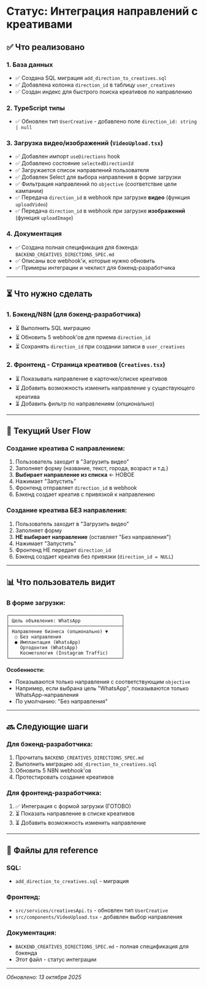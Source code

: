 # Статус: Интеграция направлений с креативами

## ✅ Что реализовано

### 1. **База данных**
- ✅ Создана SQL миграция `add_direction_to_creatives.sql`
- ✅ Добавлена колонка `direction_id` в таблицу `user_creatives`
- ✅ Создан индекс для быстрого поиска креативов по направлению

### 2. **TypeScript типы**
- ✅ Обновлен тип `UserCreative` - добавлено поле `direction_id: string | null`

### 3. **Загрузка видео/изображений** (`VideoUpload.tsx`)
- ✅ Добавлен импорт `useDirections` hook
- ✅ Добавлено состояние `selectedDirectionId`
- ✅ Загружается список направлений пользователя
- ✅ Добавлен Select для выбора направления в форме загрузки
- ✅ Фильтрация направлений по `objective` (соответствие цели кампании)
- ✅ Передача `direction_id` в webhook при загрузке **видео** (функция `uploadVideo`)
- ✅ Передача `direction_id` в webhook при загрузке **изображений** (функция `uploadImage`)

### 4. **Документация**
- ✅ Создана полная спецификация для бэкенда: `BACKEND_CREATIVES_DIRECTIONS_SPEC.md`
- ✅ Описаны все webhook'и, которые нужно обновить
- ✅ Примеры интеграции и чеклист для бэкенд-разработчика

---

## ⏳ Что нужно сделать

### 1. **Бэкенд/N8N** (для бэкенд-разработчика)
- ⏳ Выполнить SQL миграцию
- ⏳ Обновить 5 webhook'ов для приема `direction_id`
- ⏳ Сохранять `direction_id` при создании записи в `user_creatives`

### 2. **Фронтенд - Страница креативов** (`Creatives.tsx`)
- ⏳ Показывать направление в карточке/списке креативов
- ⏳ Добавить возможность изменить направление у существующего креатива
- ⏳ Добавить фильтр по направлениям (опционально)

---

## 🎯 Текущий User Flow

### Создание креатива С направлением:
1. Пользователь заходит в "Загрузить видео"
2. Заполняет форму (название, текст, города, возраст и т.д.)
3. **Выбирает направление из списка** ← НОВОЕ
4. Нажимает "Запустить"
5. Фронтенд отправляет `direction_id` в webhook
6. Бэкенд создает креатив с привязкой к направлению

### Создание креатива БЕЗ направления:
1. Пользователь заходит в "Загрузить видео"
2. Заполняет форму
3. **НЕ выбирает направление** (оставляет "Без направления")
4. Нажимает "Запустить"
5. Фронтенд НЕ передает `direction_id`
6. Бэкенд создает креатив без привязки (`direction_id = NULL`)

---

## 📊 Что пользователь видит

### В форме загрузки:

```
┌─────────────────────────────────────────┐
│ Цель объявления: WhatsApp               │
├─────────────────────────────────────────┤
│ Направление бизнеса (опционально) ▼     │
│  ○ Без направления                      │
│  ● Имплантация (WhatsApp)               │
│    Ортодонтия (WhatsApp)                │
│    Косметология (Instagram Traffic)     │
└─────────────────────────────────────────┘
```

**Особенности:**
- Показываются только направления с соответствующим `objective`
- Например, если выбрана цель "WhatsApp", показываются только WhatsApp-направления
- По умолчанию: "Без направления"

---

## 🔜 Следующие шаги

### Для бэкенд-разработчика:
1. Прочитать `BACKEND_CREATIVES_DIRECTIONS_SPEC.md`
2. Выполнить миграцию `add_direction_to_creatives.sql`
3. Обновить 5 N8N webhook'ов
4. Протестировать создание креативов

### Для фронтенд-разработчика:
1. ✅ Интеграция с формой загрузки (ГОТОВО)
2. ⏳ Показать направление в списке креативов
3. ⏳ Добавить возможность изменить направление

---

## 📝 Файлы для reference

### SQL:
- `add_direction_to_creatives.sql` - миграция

### Фронтенд:
- `src/services/creativesApi.ts` - обновлен тип `UserCreative`
- `src/components/VideoUpload.tsx` - добавлен выбор направления

### Документация:
- `BACKEND_CREATIVES_DIRECTIONS_SPEC.md` - полная спецификация для бэкенда
- Этот файл - статус интеграции

---

_Обновлено: 13 октября 2025_

